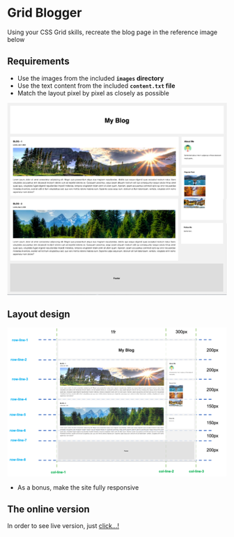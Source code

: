 # Grid Blogger

Using your CSS Grid skills, recreate the blog page in the reference image below

## Requirements
- Use the images from the included **`images` directory**
- Use the text content from the included **`content.txt` file**
- Match the layout pixel by pixel as closely as possible

![Desktop](./layout_images/desktop.png "desktop version")

## Layout design

![Desktop](./layout_images/Blog_layout.png "desktop version")

- As a bonus, make the site fully responsive

## The online version

In order to see live version, just [click...!](https://hsnakk.github.io/UIB_Layout_Grid_Exercise-2/)